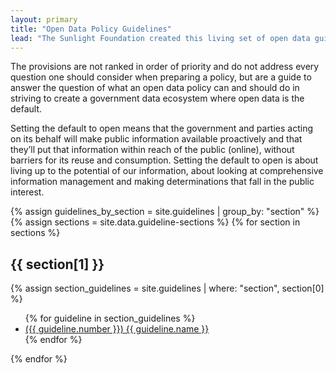 ```yaml
---
layout: primary
title: "Open Data Policy Guidelines"
lead: "The Sunlight Foundation created this living set of open data guidelines to address: what data should be public, how to make data public, and how to implement policy."
---
```


The provisions are not ranked in order of priority and do not address every question one should consider when preparing a policy, but are a guide to answer the question of what an open data policy can and should do in striving to create a government data ecosystem where open data is the default.

Setting the default to open means that the government and parties acting on its behalf will make public information available proactively and that they’ll put that information within reach of the public (online), without barriers for its reuse and consumption. Setting the default to open is about living up to the potential of our information, about looking at comprehensive information management and making determinations that fall in the public interest.

{% assign guidelines_by_section = site.guidelines | group_by: "section" %}
{% assign sections = site.data.guideline-sections %}
{% for section in sections %}
  <h2>{{ section[1] }}</h2>
  {% assign section_guidelines = site.guidelines | where: "section", section[0] %}
  <ul>
  {% for guideline in section_guidelines %}
    <li><a href="{{ site.baseurl }}{{ guideline.url }}">({{ guideline.number }}) {{ guideline.name }}</a></li>
  {% endfor %}
  </ul>
{% endfor %}
